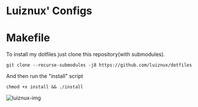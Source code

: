 Luiznux' Configs
=================================

# Makefile

To install my dotfiles just clone this repository(with submodules).
```
git clone --recurse-submodules -j8 https://github.com/luiznux/dotfiles
```

And then run the "install" script
```
chmod +x install && ./install
```

![luiznux-img](https://github.com/luiznux/luiznux-config/blob/master/images/screenshot.png)






